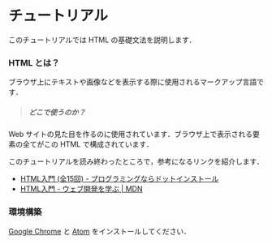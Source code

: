 # チュートリアル

このチュートリアルでは HTML の基礎文法を説明します．

### HTML とは？

ブラウザ上にテキストや画像などを表示する際に使用されるマークアップ言語です．

> ##### どこで使うのか？
Web サイトの見た目を作るのに使用されています．ブラウザ上で表示される要素の全てがこの HTML で構成されています．

このチュートリアルを読み終わったところで，参考になるリンクを紹介します．

- [HTML入門 (全15回) - プログラミングならドットインストール](https://dotinstall.com/lessons/basic_html_v4)
- [HTML入門 - ウェブ開発を学ぶ | MDN](https://developer.mozilla.org/ja/docs/Learn/HTML/Introduction_to_HTML)

### 環境構築

[Google Chrome](https://www.google.co.jp/chrome/index.html) と [Atom](https://atom.io/) をインストールしてください．
